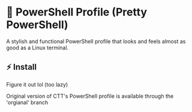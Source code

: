 # 🎨 PowerShell Profile (Pretty PowerShell)

A stylish and functional PowerShell profile that looks and feels almost as good as a Linux terminal.

## ⚡ Install

Figure it out lol (too lazy)

Original version of CTT's PowerShell profile is available through the 'orgianal' branch
